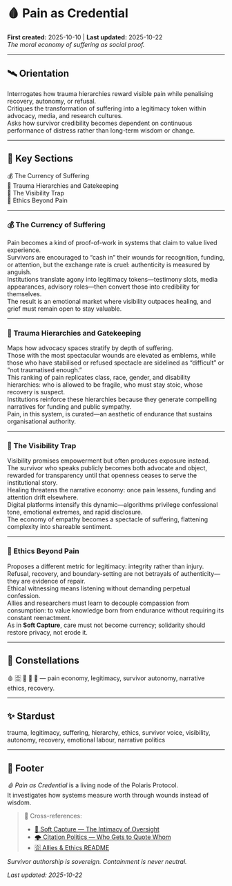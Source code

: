 # 🩸 Pain as Credential  
**First created:** 2025-10-10 | **Last updated:** 2025-10-22  
*The moral economy of suffering as social proof.*

---

## 🛰️ Orientation  
Interrogates how trauma hierarchies reward visible pain while penalising recovery, autonomy, or refusal.  
Critiques the transformation of suffering into a legitimacy token within advocacy, media, and research cultures.  
Asks how survivor credibility becomes dependent on continuous performance of distress rather than long-term wisdom or change.  

---

## 📑 Key Sections  
💰 The Currency of Suffering  
🌋 Trauma Hierarchies and Gatekeeping  
👀 The Visibility Trap  
🦢 Ethics Beyond Pain  

---

### 💰 The Currency of Suffering  
Pain becomes a kind of proof-of-work in systems that claim to value lived experience.  
Survivors are encouraged to “cash in” their wounds for recognition, funding, or attention, but the exchange rate is cruel: authenticity is measured by anguish.  
Institutions translate agony into legitimacy tokens—testimony slots, media appearances, advisory roles—then convert those into credibility for themselves.  
The result is an emotional market where visibility outpaces healing, and grief must remain open to stay valuable.  

---

### 🌋 Trauma Hierarchies and Gatekeeping  
Maps how advocacy spaces stratify by depth of suffering.  
Those with the most spectacular wounds are elevated as emblems, while those who have stabilised or refused spectacle are sidelined as “difficult” or “not traumatised enough.”  
This ranking of pain replicates class, race, gender, and disability hierarchies: who is allowed to be fragile, who must stay stoic, whose recovery is suspect.  
Institutions reinforce these hierarchies because they generate compelling narratives for funding and public sympathy.  
Pain, in this system, is curated—an aesthetic of endurance that sustains organisational authority.  

---

### 👀 The Visibility Trap  
Visibility promises empowerment but often produces exposure instead.  
The survivor who speaks publicly becomes both advocate and object, rewarded for transparency until that openness ceases to serve the institutional story.  
Healing threatens the narrative economy: once pain lessens, funding and attention drift elsewhere.  
Digital platforms intensify this dynamic—algorithms privilege confessional tone, emotional extremes, and rapid disclosure.  
The economy of empathy becomes a spectacle of suffering, flattening complexity into shareable sentiment.  

---

### 🦢 Ethics Beyond Pain  
Proposes a different metric for legitimacy: integrity rather than injury.  
Refusal, recovery, and boundary-setting are not betrayals of authenticity—they are evidence of repair.  
Ethical witnessing means listening without demanding perpetual confession.  
Allies and researchers must learn to decouple compassion from consumption: to value knowledge born from endurance without requiring its constant reenactment.  
As in **Soft Capture**, care must not become currency; solidarity should restore privacy, not erode it.  

---

## 🌌 Constellations  
🩸 🈴 🦢 🧠 🔮 — pain economy, legitimacy, survivor autonomy, narrative ethics, recovery.  

---

## ✨ Stardust  
trauma, legitimacy, suffering, hierarchy, ethics, survivor voice, visibility, autonomy, recovery, emotional labour, narrative politics  

---

## 🏮 Footer  
*🩸 Pain as Credential* is a living node of the Polaris Protocol.  
It investigates how systems measure worth through wounds instead of wisdom.  

> 📡 Cross-references:
> 
> - [🧶 Soft Capture — The Intimacy of Oversight](./🧶_soft_capture_the_intimacy_of_oversight.md)  
> - [🌩️ Citation Politics — Who Gets to Quote Whom](./🌩️_citation_politics_who_gets_to_quote_whom.md)  
> - [🈴 Allies & Ethics README](./README.md)  

*Survivor authorship is sovereign. Containment is never neutral.*  

_Last updated: 2025-10-22_
